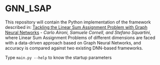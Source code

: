# GNN_LSAP


This repository will contain the Python implementation of the framework described in: [Tackling the Linear Sum Assignment Problem with Graph Neural Networks](http://) - _Carlo Aironi, Samuele Cornell, and Stefano Squartini_, where Linear Sum Assignment Problems of different dimensions are faced with a data-driven approach based on Graph Neural Networks, and accuracy is compared against two existing DNN-based frameworks.

Type `main.py --help` to know the startup parameters
